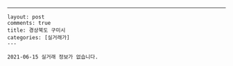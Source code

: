 ---
    layout: post
    comments: true
    title: 경상북도 구미시
    categories: [실거래가]
    ---

    2021-06-15 실거래 정보가 없습니다.

    
